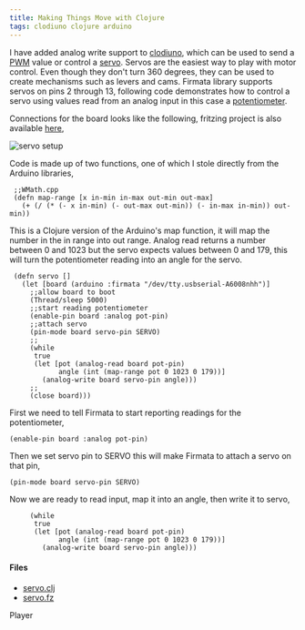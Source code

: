 ```yaml
---
title: Making Things Move with Clojure
tags: clodiuno clojure arduino
---
```


I have added analog write support to
[clodiuno](http://github.com/nakkaya/clodiuno), which can be used to
send a [PWM](http://en.wikipedia.org/wiki/Pulse-width_modulation) value or
control a [servo](http://en.wikipedia.org/wiki/Servomechanism). Servos
are the easiest way to play with motor control. Even though they don't
turn 360 degrees, they can be used to create mechanisms such as levers
and cams. Firmata library supports servos on pins 2 through 13,
following code demonstrates how to control a servo using values read
from an analog input in this case a
[potentiometer](http://en.wikipedia.org/wiki/Potentiometer).


Connections for the board looks like the following, fritzing project is
also available [here](/code/clodiuno/servo/servo.fz),

![servo setup](/images/post/pot-servo-circuit.png)


Code is made up of two functions, one of which I stole directly from the
Arduino libraries,

     ;;WMath.cpp
     (defn map-range [x in-min in-max out-min out-max]
       (+ (/ (* (- x in-min) (- out-max out-min)) (- in-max in-min)) out-min))

This is a Clojure version of the Arduino's map function, it will map
the number in the in range into out range. Analog read returns a number
between 0 and 1023 but the servo expects values between 0 and 179, this
will turn the potentiometer reading into an angle for the servo.

     (defn servo []
       (let [board (arduino :firmata "/dev/tty.usbserial-A6008nhh")]
         ;;allow board to boot
         (Thread/sleep 5000)
         ;;start reading potentiometer
         (enable-pin board :analog pot-pin)
         ;;attach servo
         (pin-mode board servo-pin SERVO)
         ;;
         (while 
          true
          (let [pot (analog-read board pot-pin)
                angle (int (map-range pot 0 1023 0 179))]
            (analog-write board servo-pin angle)))
         ;;
         (close board)))


First we need to tell Firmata to start reporting readings for the
potentiometer,

    (enable-pin board :analog pot-pin)

Then we set servo pin to SERVO this will make Firmata to attach a servo on
that pin,

    (pin-mode board servo-pin SERVO)

Now we are ready to read input, map it into an angle, then write it to servo,

         (while 
          true
          (let [pot (analog-read board pot-pin)
                angle (int (map-range pot 0 1023 0 179))]
            (analog-write board servo-pin angle)))

#### Files

 - [servo.clj](/code/clodiuno/servo/servo.clj)
 - [servo.fz](/code/clodiuno/servo/servo.fz)

<p id='preview'>Player</p>
<script type='text/javascript' src='/swfobject.js'></script>
<script type='text/javascript'>
	var s1 = new SWFObject('/player.swf','player','400','300','9');
	s1.addParam('allowfullscreen','true');
	s1.addParam('allowscriptaccess','always');
	s1.addParam('flashvars','file=/video/arduino-servo-clojure.mp4');
	s1.write('preview');
</script>

